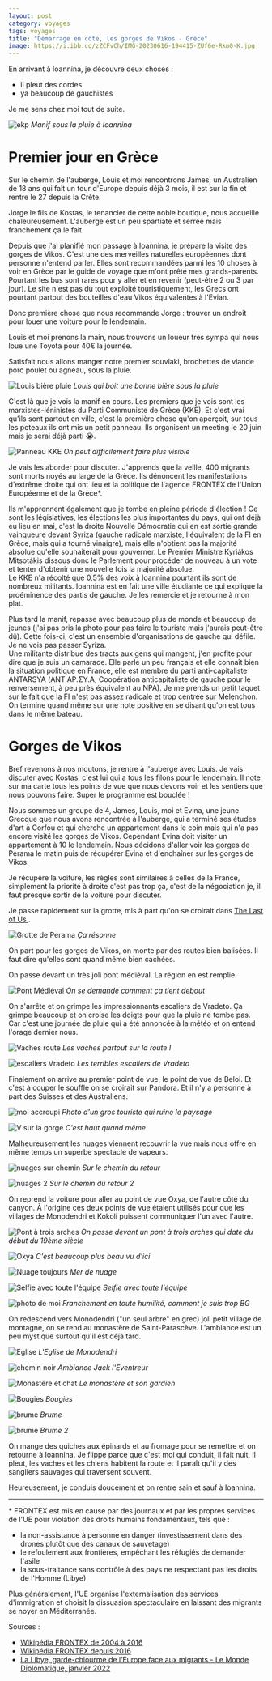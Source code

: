 ```yaml
---
layout: post 
category: voyages
tags: voyages
title: "Démarrage en côte, les gorges de Vikos - Grèce" 
image: https://i.ibb.co/zZCFvCh/IMG-20230616-194415-ZUf6e-Rkm0-K.jpg
---
```


En arrivant à Ioannina, je découvre deux choses : 
- il pleut des cordes
- ya beaucoup de gauchistes 

Je me sens chez moi tout de suite. 

![ekp](https://i.ibb.co/st5hWHt/IMG-20230615-201652-ywrsp-OA22-B.jpg)
_Manif sous la pluie à Ioannina_

<!--more-->

# Premier jour en Grèce

Sur le chemin de l'auberge, Louis et moi rencontrons James, un Australien de 18 ans qui fait un tour d'Europe depuis déjà 3 mois, il est sur la fin et rentre le 27 depuis la Crète. 

Jorge le fils de Kostas, le tenancier de cette noble boutique, nous accueille chaleureusement. 
L'auberge est un peu spartiate et serrée mais franchement ça le fait. 

Depuis que j'ai planifié mon passage à Ioannina, je prépare la visite des gorges de Vikos. C'est une des merveilles naturelles européennes dont personne n'entend parler. Elles sont recommandées parmi les 10 choses à voir en Grèce par le guide de voyage que m'ont prêté mes grands-parents. 
Pourtant les bus sont rares pour y aller et en revenir (peut-être 2 ou 3 par jour).
Le site n'est pas du tout exploité touristiquement, les Grecs ont pourtant partout des bouteilles d'eau Vikos équivalentes à l'Evian. 

Donc première chose que nous recommande Jorge : trouver un endroit pour louer une voiture pour le lendemain. 

Louis et moi prenons la main, nous trouvons un loueur très sympa qui nous loue une Toyota pour 40€ la journée.

Satisfait nous allons manger notre premier souvlaki, brochettes de viande porc poulet ou agneau, sous la pluie.

![Louis bière pluie](https://i.ibb.co/yy5MHP2/IMG-20230615-194608-RQMAC3-EM5m.jpg)
_Louis qui boit une bonne bière sous la pluie_

C'est là que je vois la manif en cours. Les premiers que je vois sont les marxistes-léninistes du Parti Communiste de Grèce (KKE). Et c'est vrai qu'ils sont partout en ville, c'est la première chose qu'on aperçoit, sur tous les poteaux ils ont mis un petit panneau. Ils organisent un meeting le 20 juin mais je serai déjà parti 😭. 

![Panneau KKE](https://i.ibb.co/3YvZyxP/IMG-20230615-154050-Oo-N9-Wq-Pe4-U.jpg)
_On peut difficilement faire plus visible_

Je vais les aborder pour discuter. J'apprends que la veille, 400 migrants sont morts noyés au large de la Grèce. Ils dénoncent les manifestations d'extrême droite qui ont lieu et la politique de l'agence FRONTEX de l'Union Européenne et de la Grèce\*. 

Ils m'apprennent également que je tombe en pleine période d'élection ! Ce sont les législatives, les élections les plus importantes du pays, qui ont déjà eu lieu en mai, c'est la droite Nouvelle Démocratie qui en est sortie grande vainqueure devant Syriza (gauche radicale marxiste, l'équivalent de la FI en Grèce, mais qui a tourné vinaigre), mais elle n'obtient pas la majorité absolue qu'elle souhaiterait pour gouverner. Le Premier Ministre Kyriákos Mitsotákis dissous donc le Parlement pour procéder de nouveau à un vote et tenter d'obtenir une nouvelle fois la majorité absolue.  
Le KKE n'a récolté que 0,5% des voix à Ioannina pourtant ils sont de nombreux militants. Ioannina est en fait une ville étudiante ce qui explique la proéminence des partis de gauche. 
Je les remercie et je retourne à mon plat. 

Plus tard la manif, repasse avec beaucoup plus de monde et beaucoup de jeunes (j'ai pas pris la photo pour pas faire le touriste mais j'aurais peut-être dû).
Cette fois-ci, c'est un ensemble d'organisations de gauche qui défile. Je ne vois pas passer Syriza.  
Une militante distribue des tracts aux gens qui mangent, j'en profite pour dire que je suis un camarade. Elle parle un peu français et elle connaît bien la situation politique en France, elle est membre du parti anti-capitaliste ANTARSYA (ΑΝΤ.ΑΡ.ΣΥ.Α, Coopération anticapitaliste de gauche pour le renversement, à peu près équivalent au NPA). Je me prends un petit taquet sur le fait que la FI n'est pas assez radicale et trop centrée sur Mélenchon. On termine quand même sur une note positive en se disant qu'on est tous dans le même bateau. 

# Gorges de Vikos

Bref revenons à nos moutons, je rentre à l'auberge avec Louis. Je vais discuter avec Kostas, c'est lui qui a tous les filons pour le lendemain. Il note sur ma carte tous les points de vue que nous devons voir et les sentiers que nous pouvons faire. Super le programme est bouclée ! 

Nous sommes un groupe de 4, James, Louis, moi et Evina, une jeune Grecque que nous avons rencontrée à l'auberge, qui a terminé ses études d'art à Corfou et qui cherche un appartement dans le coin mais qui n'a pas encore visité les gorges de Vikos. Cependant Evina doit visiter un appartement à 10 le lendemain. Nous décidons d'aller voir les gorges de Perama le matin puis de récupérer Evina et d'enchaîner sur les gorges de Vikos. 

Je récupère la voiture, les règles sont similaires à celles de la France, simplement la priorité à droite c'est pas trop ça, c'est de la négociation je, il faut presque sortir de la voiture pour discuter. 

Je passe rapidement sur la grotte, mis à part qu'on se croirait dans [The Last of Us
](https://www.jeuxvideo.com/jeux/jeu-1586026/).

![Grotte de Perama](https://i.ibb.co/fQ3TmSW/IMG-20230616-102523-4j3kxzkz0w.jpg)
_Ça résonne_

On part pour les gorges de Vikos, on monte par des routes bien balisées. Il faut dire qu'elles sont quand même bien cachées.


On passe devant un très joli pont médiéval. La région en est remplie. 

![Pont Médiéval](https://i.ibb.co/n1xkvzR/IMG-20230616-130454-b6-V2-Vp9-N2-J.jpg)
_On se demande comment ça tient debout_

On s'arrête et on grimpe les impressionnants escaliers de Vradeto. Ça grimpe beaucoup et on croise les doigts pour que la pluie ne tombe pas. Car c'est une journée de pluie qui a été annoncée à la météo et on entend l'orage dernier nous. 

![Vaches route](https://i.ibb.co/MgccD8v/IMG-20230616-184204-Ij-Qg3n-Uk5v.jpg)
_Les vaches partout sur la route !_

![escaliers Vradeto](https://i.ibb.co/CmBzPGy/IMG-20230616-140133-n-IRb-XASG87.jpg)
_Les terribles escaliers de Vradeto_

Finalement on arrive au premier point de vue, le point de vue de Beloi. Et c'est à couper le souffle on se croirait sur Pandora. Et il n'y a personne à part des Suisses et des Australiens. 

![moi accroupi](https://i.ibb.co/m8zHSYZ/IMG-20230616-161346-CTpigg-Ml8u.jpg)
_Photo d'un gros touriste qui ruine le paysage_

![V sur la gorge](https://i.ibb.co/48TyMhr/IMG-20230616-163807-Hg-D2ln-Zc4u.jpg)
_C'est haut quand même_

Malheureusement les nuages viennent recouvrir la vue mais nous offre en même temps un superbe spectacle de vapeurs. 

![nuages sur chemin](https://i.ibb.co/ZhLTxW2/IMG-20230616-165230-SWy5fvq-S6-B.jpg)
_Sur le chemin du retour_

![nuages 2](https://i.ibb.co/TwXvLd0/IMG-20230616-164729-c-EA23-AG67-H.jpg)
_Sur le chemin du retour 2_

On reprend la voiture pour aller au point de vue Oxya, de l'autre côté du canyon. À l'origine ces deux points de vue étaient utilisés pour que les villages de Monodendri et Kokoli puissent communiquer l'un avec l'autre. 

![Pont à trois arches 
](https://i.ibb.co/RC0XYcQ/IMG-20230616-185357-Dqkew-Dh56i.jpg)
_On passe devant un pont à trois arches qui date du début du 19ème siècle_

![Oxya](https://i.ibb.co/MDCYRzh/IMG-20230616-194216-j-Ojr8ag957.jpg)
_C'est beaucoup plus beau vu d'ici_

![Nuage toujours](https://i.ibb.co/BP3ZG7X/IMG-20230616-194308-b1-B2-TAgf4-R.jpg)
_Mer de nuage_

![Selfie avec toute l'équipe](https://i.ibb.co/zZCFvCh/IMG-20230616-194415-ZUf6e-Rkm0-K.jpg)
_Selfie avec toute l'équipe_

![photo de moi](https://i.ibb.co/sWPk4q6/IMG-20230616-194745-DW1-Ukf-Rg2l.jpg)
_Franchement en toute humilité, comment je suis trop BG_

On redescend vers Monodendri ("un seul arbre" en grec) joli petit village de montagne, on se rend au monastère de Saint-Parascève. L'ambiance est un peu mystique surtout qu'il est déjà tard. 

![Eglise](https://i.ibb.co/3pphmb3/IMG-20230616-211200-l-Sccvg-HJ0-U.jpg)
_L'Eglise de Monodendri_

![chemin noir](https://i.ibb.co/KwJQz2M/IMG-20230616-211335-YMv-Oqx-GD6b.jpg)
_Ambiance Jack l'Eventreur_

![Monastère et chat](https://i.ibb.co/qJKry3W/IMG-20230616-205139-tx3-Vk-N514-I.jpg)
_Le monastère et son gardien_

![Bougies](https://i.ibb.co/S31pjdq/IMG-20230616-205742-x8-VFx-WDd6r.jpg)
_Bougies_

![brume](https://i.ibb.co/X73gqGn/IMG-20230616-205702-f-TTMKv-BM8-F.jpg)
_Brume_

![brume](https://i.ibb.co/37vYFBW/IMG-20230616-205709-LRFWAAKY0k.jpg)
_Brume 2_

On mange des quiches aux épinards et au fromage pour se remettre et on retourne à Ioannina. Je flippe parce que c'est moi qui conduit, il fait nuit, il pleut, les vaches et les chiens habitent la route et il paraît qu'il y des sangliers sauvages qui traversent souvent. 

Heureusement, je conduis doucement et on rentre sain et sauf à Ioannina. 

---

\* FRONTEX est mis en cause par des journaux et par les propres services de l'UE pour violation des droits humains fondamentaux, tels que :
- la non-assistance à personne en danger (investissement dans des drones plutôt que des canaux de sauvetage) 
- le refoulement aux frontières, empêchant les réfugiés de demander l'asile 
- la sous-traitance sans contrôle à des pays ne respectant pas les droits de l'Homme (Libye)

Plus généralement, l'UE organise l'externalisation des services d'immigration et choisit la dissuasion spectaculaire en laissant des migrants se noyer en Méditerranée. 

Sources :
- [Wikipédia FRONTEX de 2004 à 2016](https://fr.m.wikipedia.org/wiki/Agence_europ%C3%A9enne_pour_la_gestion_de_la_coop%C3%A9ration_op%C3%A9rationnelle_aux_fronti%C3%A8res_ext%C3%A9rieures#Critiques_et_pol%C3%A9miques)
- [Wikipédia FRONTEX depuis 2016](https://fr.m.wikipedia.org/wiki/Agence_europ%C3%A9enne_de_garde-fronti%C3%A8res_et_de_garde-c%C3%B4tes#Critiques)
- [La Libye, garde-chiourme de l’Europe face aux migrants - Le Monde Diplomatique, janvier 2022](https://www.monde-diplomatique.fr/2022/01/URBINA/64243)